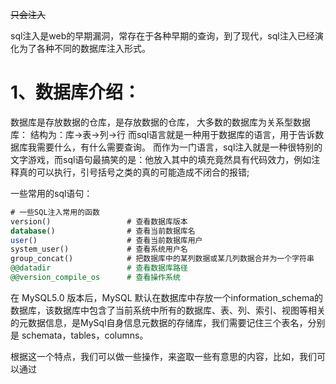~~只会注入~~

sql注入是web的早期漏洞，常存在于各种早期的查询，到了现代，sql注入已经演化为了各种不同的数据库注入形式。

# 1、数据库介绍：
数据库是存放数据的仓库，是存放数据的仓库，
大多数的数据库为关系型数据库：
结构为：库->表->列->行
而sql语言就是一种用于数据库的语言，用于告诉数据库我需要什么，有什么需要查询。
而作为一门语言，sql注入就是一种很特别的文字游戏，而sql语句最搞笑的是：他放入其中的填充竟然具有代码效力，例如注释真的可以执行，引号括号之类的真的可能造成不闭合的报错;

一些常用的sql语句：
```sql
# 一些SQL注入常用的函数
version()                 # 查看数据库版本
database()                # 查看当前数据库名
user()                    # 查看当前数据库用户
system_user()             # 查看系统用户名
group_concat()            # 把数据库中的某列数据或某几列数据合并为一个字符串
@@datadir                 # 查看数据库路径
@@version_compile_os      # 查看操作系统
```

在 MySQL5.0 版本后，MySQL 默认在数据库中存放一个information_schema的数据库，该数据库中包含了当前系统中所有的数据库、表、列、索引、视图等相关的元数据信息，是MySql自身信息元数据的存储库，我们需要记住三个表名，分别是 schemata，tables，columns。

根据这一个特点，我们可以做一些操作，来盗取一些有意思的内容，比如，我们可以通过 